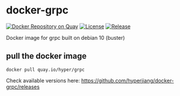 # docker-grpc

[![Docker Repository on Quay](https://quay.io/repository/hyper/grpc/status "Docker Repository on Quay")](https://quay.io/repository/hyper/grpc)
[![License](https://img.shields.io/github/license/hyperjiang/docker-grpc.svg)](https://github.com/hyperjiang/docker-grpc)
[![Release](https://img.shields.io/github/release/hyperjiang/docker-grpc.svg)](https://github.com/hyperjiang/docker-grpc/releases)

Docker image for grpc built on debian 10 (buster)

## pull the docker image

```
docker pull quay.io/hyper/grpc
```

Check available versions here: https://github.com/hyperjiang/docker-grpc/releases
